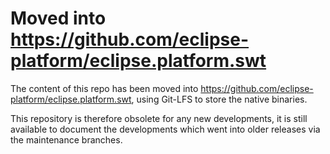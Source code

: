 Moved into https://github.com/eclipse-platform/eclipse.platform.swt
=============================================================

The content of this repo has been moved into https://github.com/eclipse-platform/eclipse.platform.swt, using Git-LFS to store the native binaries.

This repository is therefore obsolete for any new developments, it is still available to document the developments which went into older releases via the maintenance branches.
